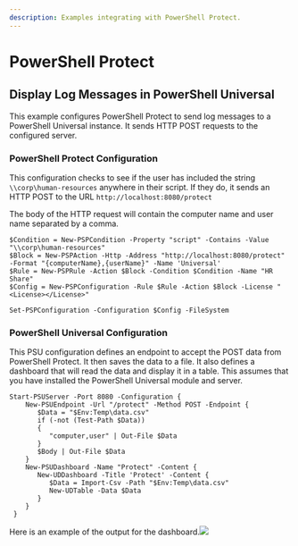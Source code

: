 ```yaml
---
description: Examples integrating with PowerShell Protect.
---
```


# PowerShell Protect

## Display Log Messages in PowerShell Universal <a id="display-log-messages-in-powershell-universal"></a>

This example configures PowerShell Protect to send log messages to a PowerShell Universal instance. It sends HTTP POST requests to the configured server.

### PowerShell Protect Configuration <a id="powershell-protect-configuration"></a>

This configuration checks to see if the user has included the string `\\corp\human-resources` anywhere in their script. If they do, it sends an HTTP POST to the URL `http://localhost:8080/protect`

The body of the HTTP request will contain the computer name and user name separated by a comma.

```text
$Condition = New-PSPCondition -Property "script" -Contains -Value "\\corp\human-resources"
$Block = New-PSPAction -Http -Address "http://localhost:8080/protect" -Format "{computerName},{userName}" -Name 'Universal'
$Rule = New-PSPRule -Action $Block -Condition $Condition -Name "HR Share"
$Config = New-PSPConfiguration -Rule $Rule -Action $Block -License "<License></License>"

Set-PSPConfiguration -Configuration $Config -FileSystem
```

### PowerShell Universal Configuration <a id="powershell-universal-configuration"></a>

This PSU configuration defines an endpoint to accept the POST data from PowerShell Protect. It then saves the data to a file. It also defines a dashboard that will read the data and display it in a table. This assumes that you have installed the PowerShell Universal module and server.

```text
Start-PSUServer -Port 8080 -Configuration {    
    New-PSUEndpoint -Url "/protect" -Method POST -Endpoint {
       $Data = "$Env:Temp\data.csv"        
       if (-not (Test-Path $Data))        
       {            
          "computer,user" | Out-File $Data        
       }        
       $Body | Out-File $Data    
    }​    
    New-PSUDashboard -Name "Protect" -Content {        
       New-UDDashboard -Title 'Protect' -Content {            
          $Data = Import-Csv -Path "$Env:Temp\data.csv"            
          New-UDTable -Data $Data        
       }    
    }
 }
```

Here is an example of the output for the dashboard.![](https://gblobscdn.gitbook.com/assets%2F-MEuLp20fz-Rt56KSsmu%2F-MOEavYKAK53ueHeiHCF%2F-MOEilnbwR9aCdmFg5uc%2Fimage.png?alt=media&token=005e9fcb-1e9c-4bc3-bc46-2cfd5072bf1d)

